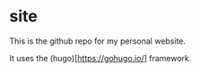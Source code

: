 # site

This is the github repo for my personal website. 

It uses the (hugo)[https://gohugo.io/] framework.  
